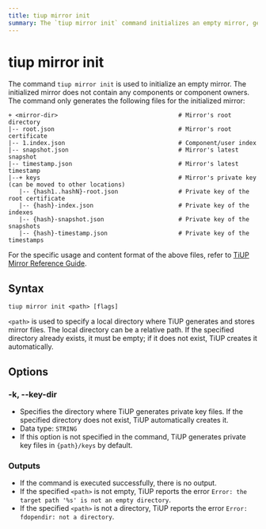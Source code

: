 ```yaml
---
title: tiup mirror init
summary: The `tiup mirror init` command initializes an empty mirror, generating root.json, 1.index.json, snapshot.json, and timestamp.json files. Use `tiup mirror init <path>` to specify a local directory for mirror files. Use the -k or --key-dir option to specify the directory for private key files. If the specified directory is not empty, an error will be reported.
---
```


# tiup mirror init

The command `tiup mirror init` is used to initialize an empty mirror. The initialized mirror does not contain any components or component owners. The command only generates the following files for the initialized mirror:

```
+ <mirror-dir>                                  # Mirror's root directory
|-- root.json                                   # Mirror's root certificate
|-- 1.index.json                                # Component/user index
|-- snapshot.json                               # Mirror's latest snapshot
|-- timestamp.json                              # Mirror's latest timestamp
|--+ keys                                       # Mirror's private key (can be moved to other locations)
   |-- {hash1..hashN}-root.json                 # Private key of the root certificate
   |-- {hash}-index.json                        # Private key of the indexes
   |-- {hash}-snapshot.json                     # Private key of the snapshots
   |-- {hash}-timestamp.json                    # Private key of the timestamps
```

For the specific usage and content format of the above files, refer to [TiUP Mirror Reference Guide](/tiup/tiup-mirror-reference.md).

## Syntax

```shell
tiup mirror init <path> [flags]
```

`<path>` is used to specify a local directory where TiUP generates and stores mirror files. The local directory can be a relative path. If the specified directory already exists, it must be empty; if it does not exist, TiUP creates it automatically.

## Options

### -k, --key-dir

- Specifies the directory where TiUP generates private key files. If the specified directory does not exist, TiUP automatically creates it.
- Data type: `STRING`
- If this option is not specified in the command, TiUP generates private key files in `{path}/keys` by default.

### Outputs

- If the command is executed successfully, there is no output.
- If the specified `<path>` is not empty, TiUP reports the error `Error: the target path '%s' is not an empty directory`.
- If the specified `<path>` is not a directory, TiUP reports the error `Error: fdopendir: not a directory`.

